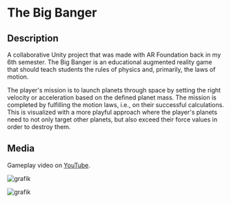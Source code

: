 # The Big Banger

## Description

A collaborative Unity project that was made with AR Foundation back in my 6th semester. The Big Banger is an educational augmented reality game that should teach students the rules of physics and, primarily, the laws of motion.

The player's mission is to launch planets through space by setting the right velocity or acceleration based on the defined planet mass. The mission is completed by fulfilling the motion laws, i.e., on their successful calculations. This is visualized with a more playful approach where the player's planets need to not only target other planets, but also exceed their force values in order to destroy them.

## Media

Gameplay video on <a href="https://www.youtube.com/watch?v=VYo-Qs806A0">YouTube</a>.

![grafik](https://user-images.githubusercontent.com/45672199/198707403-a9438e58-ca80-4a6a-946f-1b41cae8242a.png)

![grafik](https://user-images.githubusercontent.com/45672199/198707886-1343d372-39e6-4867-b9ff-d68efef22603.png)

